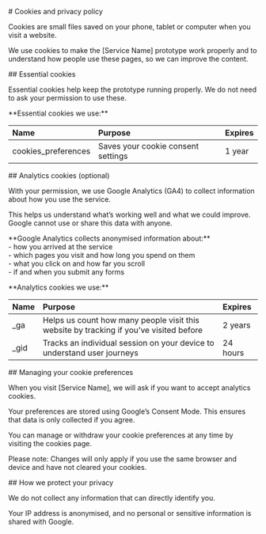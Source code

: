 

\# Cookies and privacy policy

Cookies are small files saved on your phone, tablet or computer when you visit a website.

We use cookies to make the \[Service Name\] prototype work properly and to understand how people use these pages, so we can improve the content.

\#\# Essential cookies

Essential cookies help keep the prototype running properly. We do not need to ask your permission to use these.

\*\*Essential cookies we use:\*\*

| Name | Purpose | Expires |  
|:---|:---|:---|  
| cookies\_preferences | Saves your cookie consent settings | 1 year |

\#\# Analytics cookies (optional)

With your permission, we use Google Analytics (GA4) to collect information about how you use the service.

This helps us understand what’s working well and what we could improve. Google cannot use or share this data with anyone.

\*\*Google Analytics collects anonymised information about:\*\*  
\- how you arrived at the service  
\- which pages you visit and how long you spend on them  
\- what you click on and how far you scroll  
\- if and when you submit any forms

\*\*Analytics cookies we use:\*\*

| Name | Purpose | Expires |  
|:---|:---|:---|  
| \_ga | Helps us count how many people visit this website by tracking if you’ve visited before | 2 years |  
| \_gid | Tracks an individual session on your device to understand user journeys | 24 hours |

\#\# Managing your cookie preferences

When you visit \[Service Name\], we will ask if you want to accept analytics cookies.

Your preferences are stored using Google’s Consent Mode. This ensures that data is only collected if you agree.

You can manage or withdraw your cookie preferences at any time by visiting the cookies page.

Please note: Changes will only apply if you use the same browser and device and have not cleared your cookies.

\#\# How we protect your privacy

We do not collect any information that can directly identify you.

Your IP address is anonymised, and no personal or sensitive information is shared with Google.

